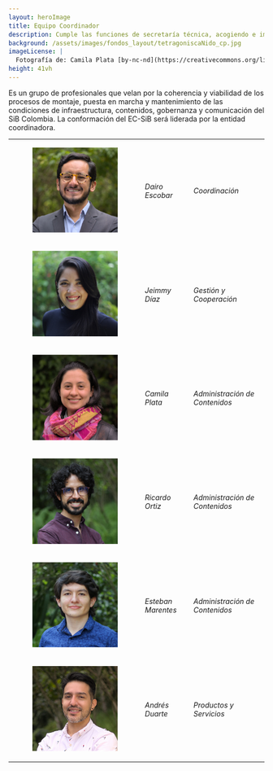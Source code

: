 ```yaml
---
layout: heroImage
title: Equipo Coordinador
description: Cumple las funciones de secretaría técnica, acogiendo e implementando las recomendaciones del Comité Directivo del SiB Colombia (CD-SiB).
background: /assets/images/fondos_layout/tetragoniscaNido_cp.jpg
imageLicense: |
  Fotografía de: Camila Plata [by-nc-nd](https://creativecommons.org/licenses/by-nc-nd/2.0/)  vía [Flickr](https://www.flickr.com/photos/camisilver/) 
height: 41vh
---
```


Es un grupo de profesionales que velan por la coherencia y viabilidad de los procesos de montaje, puesta en marcha y mantenimiento de las condiciones de infraestructura, contenidos, gobernanza y comunicación del SiB Colombia. La conformación del EC-SiB será liderada por la entidad coordinadora.

|           |            |              |
|-----------|------------| -------------|
|<figure class="image is-128x128"><img class="is-rounded" src="/acercade/imagenes/equipocoordinador/EC-SiB_DairoEscobar.jpg"></figure> |_Dairo Escobar_| _Coordinación_ |
|<figure class="image is-128x128"><img class="is-rounded" src="/acercade/imagenes/equipocoordinador/EC-SiB_JeimmyDiaz.jpg"></figure> |_Jeimmy Díaz_ | _Gestión y Cooperación_ |
|<figure class="image is-128x128"><img class="is-rounded" src="/acercade/imagenes/equipocoordinador/EC-SiB_CamilaPlata.jpg"></figure> |_Camila Plata_ | _Administración de Contenidos_ |
|<figure class="image is-128x128"><img class="is-rounded" src="/acercade/imagenes/equipocoordinador/EC-SiB_RicardoOrtiz.jpg"></figure> |_Ricardo Ortiz_ | _Administración de Contenidos_ |
|<figure class="image is-128x128"><img class="is-rounded" src="/acercade/imagenes/equipocoordinador/EC-SiB_EstebanMarentes.jpg"></figure> |_Esteban Marentes_ | _Administración de Contenidos_ |
|<figure class="image is-128x128"><img class="is-rounded" src="/acercade/imagenes/equipocoordinador/EC-SiB_AndresDuarte.jpg"></figure> |_Andrés Duarte_ | _Productos y Servicios_ |
